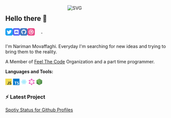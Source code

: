 <img align="right" width="310" alt="SVG" src="https://github-profile-spotify-status.vercel.app/" />

## Hello there 👋

<a href="https://codesandbox.io/u/anuraghazra">
  <img align="left" alt="Narixius | Twitter" width="23px" src="icons/twitter.svg" />
</a>
&nbsp;&nbsp;
<a href="https://discord.com/users/Narixius#0001">
  <img align="left" alt="Narixius | Discord" width="23px" src="icons/discord.svg"  />
</a>&nbsp;&nbsp;<a href="https://github.com/narixius">
  <img align="left" alt="Narixius | Github" width="23px" src="icons/github.svg"  />
</a>
&nbsp;&nbsp;
<a href="https://dribbble.com/narimanmov">
  <img align="left" alt="Narixius | Dribbble" width="23px" src="icons/dribbble.svg"  />
</a>

<br />
<br />

I'm Nariman Movaffaghi. Everyday I'm searching for new ideas and trying to bring them to the reality.

A Member of [Feel The Code](https://github.com/feelthecode) Organization and a part time programmer.

**Languages and Tools:**

<code><img height="20" src="https://raw.githubusercontent.com/github/explore/80688e429a7d4ef2fca1e82350fe8e3517d3494d/topics/javascript/javascript.png"></code>
<code><img height="20" src="https://raw.githubusercontent.com/github/explore/80688e429a7d4ef2fca1e82350fe8e3517d3494d/topics/typescript/typescript.png"></code>
<code><img height="20" src="https://raw.githubusercontent.com/github/explore/80688e429a7d4ef2fca1e82350fe8e3517d3494d/topics/react/react.png"></code>
<code><img height="20" src="https://raw.githubusercontent.com/github/explore/5c058a388828bb5fde0bcafd4bc867b5bb3f26f3/topics/graphql/graphql.png"></code>
<code><img height="20" src="https://raw.githubusercontent.com/github/explore/80688e429a7d4ef2fca1e82350fe8e3517d3494d/topics/nodejs/nodejs.png"></code>

### ⚡ Latest Project

[Spotiy Status for Github Profiles](https://github.com/Narixius/github-profile-spotify-status)
